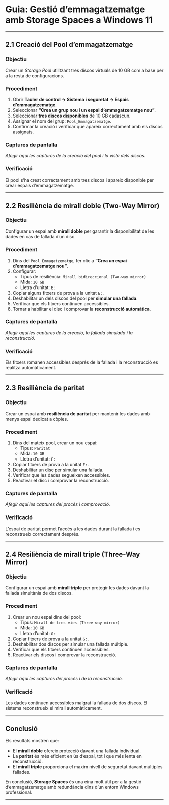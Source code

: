 # **Guia: Gestió d’emmagatzematge amb Storage Spaces a Windows 11**

---

## 2.1 Creació del Pool d’emmagatzematge

### **Objectiu**
Crear un *Storage Pool* utilitzant tres discos virtuals de 10 GB com a base per a la resta de configuracions.

### **Procediment**
1. Obrir **Tauler de control → Sistema i seguretat → Espais d’emmagatzematge**.  
2. Seleccionar **“Crea un grup nou i un espai d’emmagatzematge nou”**.  
3. Seleccionar **tres discos disponibles** de 10 GB cadascun.  
4. Assignar el nom del grup: `Pool_Emmagatzematge`.  
5. Confirmar la creació i verificar que apareix correctament amb els discos assignats.

### **Captures de pantalla**
_Afegir aquí les captures de la creació del pool i la vista dels discos._

### **Verificació**
El pool s’ha creat correctament amb tres discos i apareix disponible per crear espais d’emmagatzematge.

---

## 2.2 Resiliència de mirall doble (Two-Way Mirror)

### **Objectiu**
Configurar un espai amb **mirall doble** per garantir la disponibilitat de les dades en cas de fallada d’un disc.

### **Procediment**
1. Dins del `Pool_Emmagatzematge`, fer clic a **“Crea un espai d’emmagatzematge nou”**.  
2. Configurar:
   - Tipus de resiliència: `Mirall bidireccional (Two-way mirror)`  
   - Mida: `10 GB`  
   - Lletra d’unitat: `E:`  
3. Copiar alguns fitxers de prova a la unitat `E:`.  
4. Deshabilitar un dels discos del pool per **simular una fallada**.  
5. Verificar que els fitxers continuen accessibles.  
6. Tornar a habilitar el disc i comprovar la **reconstrucció automàtica**.

### **Captures de pantalla**
_Afegir aquí les captures de la creació, la fallada simulada i la reconstrucció._

### **Verificació**
Els fitxers romanen accessibles després de la fallada i la reconstrucció es realitza automàticament.

---

## 2.3 Resiliència de paritat

### **Objectiu**
Crear un espai amb **resiliència de paritat** per mantenir les dades amb menys espai dedicat a còpies.

### **Procediment**
1. Dins del mateix pool, crear un nou espai:  
   - Tipus: `Paritat`  
   - Mida: `10 GB`  
   - Lletra d’unitat: `F:`  
2. Copiar fitxers de prova a la unitat `F:`.  
3. Deshabilitar un disc per simular una fallada.  
4. Verificar que les dades segueixen accessibles.  
5. Reactivar el disc i comprovar la reconstrucció.

### **Captures de pantalla**
_Afegir aquí les captures del procés i comprovació._

### **Verificació**
L’espai de paritat permet l’accés a les dades durant la fallada i es reconstrueix correctament després.

---

## 2.4 Resiliència de mirall triple (Three-Way Mirror)

### **Objectiu**
Configurar un espai amb **mirall triple** per protegir les dades davant la fallada simultània de dos discos.

### **Procediment**
1. Crear un nou espai dins del pool:  
   - Tipus: `Mirall de tres vies (Three-way mirror)`  
   - Mida: `10 GB`  
   - Lletra d’unitat: `G:`  
2. Copiar fitxers de prova a la unitat `G:`.  
3. Deshabilitar dos discos per simular una fallada múltiple.  
4. Verificar que els fitxers continuen accessibles.  
5. Reactivar els discos i comprovar la reconstrucció.

### **Captures de pantalla**
_Afegir aquí les captures del procés i de la reconstrucció._

### **Verificació**
Les dades continuen accessibles malgrat la fallada de dos discos. El sistema reconstrueix el mirall automàticament.

---

## Conclusió

Els resultats mostren que:
- El **mirall doble** ofereix protecció davant una fallada individual.  
- La **paritat** és més eficient en ús d’espai, tot i que més lenta en reconstrucció.  
- El **mirall triple** proporciona el màxim nivell de seguretat davant múltiples fallades.

En conclusió, **Storage Spaces** és una eina molt útil per a la gestió d’emmagatzematge amb redundància dins d’un entorn Windows professional.

---




